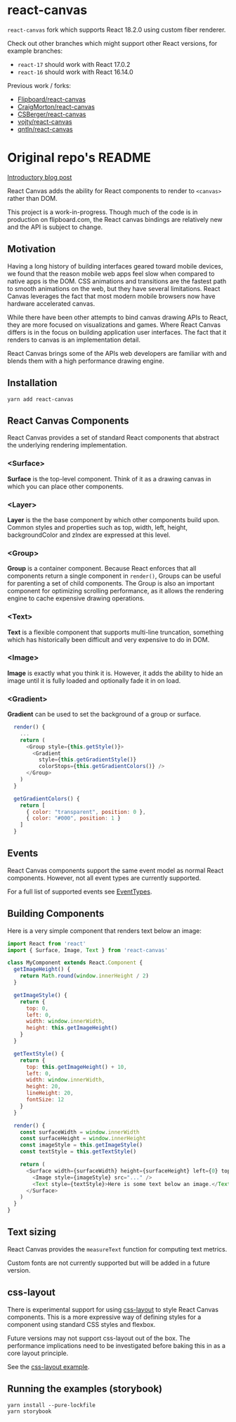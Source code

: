 # react-canvas

`react-canvas` fork which supports React 18.2.0 using custom fiber renderer.

Check out other branches which might support other React versions, for example branches:
- `react-17` should work with React 17.0.2
- `react-16` should work with React 16.14.0

Previous work / forks:

- [Flipboard/react-canvas](https://github.com/Flipboard/react-canvas)
- [CraigMorton/react-canvas](https://github.com/CraigMorton/react-canvas)
- [CSBerger/react-canvas](https://github.com/CSberger/react-canvas)
- [vojty/react-canvas](https://github.com/vojty/react-canvas)
- [qntln/react-canvas](https://github.com/qntln/react-canvas)

# Original repo's README

[Introductory blog post](http://engineering.flipboard.com/2015/02/mobile-web)

React Canvas adds the ability for React components to render to `<canvas>` rather than DOM.

This project is a work-in-progress. Though much of the code is in production on flipboard.com, the React canvas bindings are relatively new and the API is subject to change.

## Motivation

Having a long history of building interfaces geared toward mobile devices, we found that the reason mobile web apps feel slow when compared to native apps is the DOM. CSS animations and transitions are the fastest path to smooth animations on the web, but they have several limitations. React Canvas leverages the fact that most modern mobile browsers now have hardware accelerated canvas.

While there have been other attempts to bind canvas drawing APIs to React, they are more focused on visualizations and games. Where React Canvas differs is in the focus on building application user interfaces. The fact that it renders to canvas is an implementation detail.

React Canvas brings some of the APIs web developers are familiar with and blends them with a high performance drawing engine.

## Installation

`yarn add react-canvas`

## React Canvas Components

React Canvas provides a set of standard React components that abstract the underlying rendering implementation.

### &lt;Surface&gt;

**Surface** is the top-level component. Think of it as a drawing canvas in which you can place other components.

### &lt;Layer&gt;

**Layer** is the the base component by which other components build upon. Common styles and properties such as top, width, left, height, backgroundColor and zIndex are expressed at this level.

### &lt;Group&gt;

**Group** is a container component. Because React enforces that all components return a single component in `render()`, Groups can be useful for parenting a set of child components. The Group is also an important component for optimizing scrolling performance, as it allows the rendering engine to cache expensive drawing operations.

### &lt;Text&gt;

**Text** is a flexible component that supports multi-line truncation, something which has historically been difficult and very expensive to do in DOM.

### &lt;Image&gt;

**Image** is exactly what you think it is. However, it adds the ability to hide an image until it is fully loaded and optionally fade it in on load.

### &lt;Gradient&gt;

**Gradient** can be used to set the background of a group or surface.

```javascript
  render() {
    ...
    return (
      <Group style={this.getStyle()}>
        <Gradient
          style={this.getGradientStyle()}
          colorStops={this.getGradientColors()} />
      </Group>
    )
  }

  getGradientColors() {
    return [
      { color: "transparent", position: 0 },
      { color: "#000", position: 1 }
    ]
  }
```

## Events

React Canvas components support the same event model as normal React components. However, not all event types are currently supported.

For a full list of supported events see [EventTypes](src/EventTypes.js).

## Building Components

Here is a very simple component that renders text below an image:

```javascript
import React from 'react'
import { Surface, Image, Text } from 'react-canvas'

class MyComponent extends React.Component {
  getImageHeight() {
    return Math.round(window.innerHeight / 2)
  }

  getImageStyle() {
    return {
      top: 0,
      left: 0,
      width: window.innerWidth,
      height: this.getImageHeight()
    }
  }

  getTextStyle() {
    return {
      top: this.getImageHeight() + 10,
      left: 0,
      width: window.innerWidth,
      height: 20,
      lineHeight: 20,
      fontSize: 12
    }
  }

  render() {
    const surfaceWidth = window.innerWidth
    const surfaceHeight = window.innerHeight
    const imageStyle = this.getImageStyle()
    const textStyle = this.getTextStyle()

    return (
      <Surface width={surfaceWidth} height={surfaceHeight} left={0} top={0}>
        <Image style={imageStyle} src="..." />
        <Text style={textStyle}>Here is some text below an image.</Text>
      </Surface>
    )
  }
}
```

## Text sizing

React Canvas provides the `measureText` function for computing text metrics.

Custom fonts are not currently supported but will be added in a future version.

## css-layout

There is experimental support for using [css-layout](https://github.com/facebook/css-layout) to style React Canvas components. This is a more expressive way of defining styles for a component using standard CSS styles and flexbox.

Future versions may not support css-layout out of the box. The performance implications need to be investigated before baking this in as a core layout principle.

See the [css-layout example](stories/CSS.jsx).

## Running the examples (storybook)

```
yarn install --pure-lockfile
yarn storybook
```
